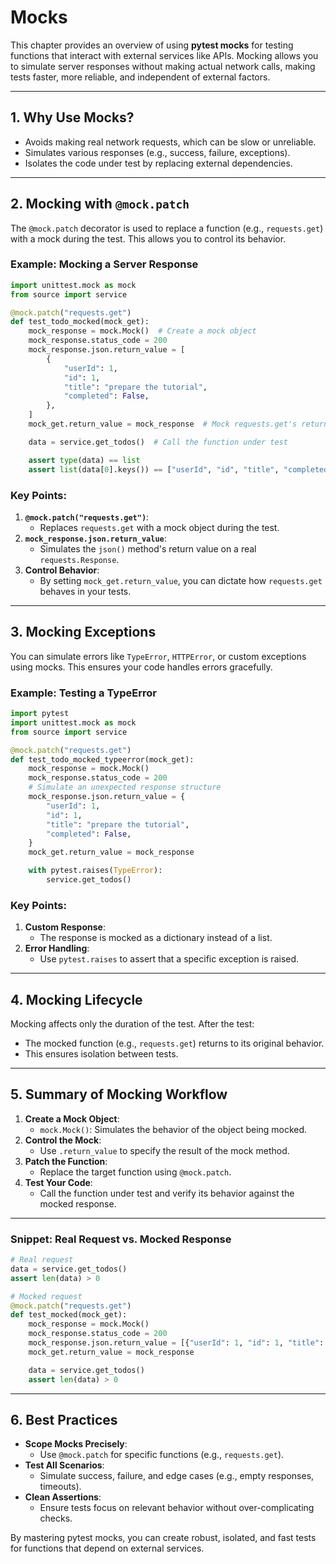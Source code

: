 
# **Mocks**

This chapter provides an overview of using **pytest mocks** for testing functions that interact with external services like APIs. Mocking allows you to simulate server responses without making actual network calls, making tests faster, more reliable, and independent of external factors.

---

## **1. Why Use Mocks?**

- Avoids making real network requests, which can be slow or unreliable.
- Simulates various responses (e.g., success, failure, exceptions).
- Isolates the code under test by replacing external dependencies.

---

## **2. Mocking with `@mock.patch`**

The `@mock.patch` decorator is used to replace a function (e.g., `requests.get`) with a mock during the test. This allows you to control its behavior.

### **Example: Mocking a Server Response**
```python
import unittest.mock as mock
from source import service

@mock.patch("requests.get")
def test_todo_mocked(mock_get):
    mock_response = mock.Mock()  # Create a mock object
    mock_response.status_code = 200
    mock_response.json.return_value = [
        {
            "userId": 1,
            "id": 1,
            "title": "prepare the tutorial",
            "completed": False,
        },
    ]
    mock_get.return_value = mock_response  # Mock requests.get's return value

    data = service.get_todos()  # Call the function under test

    assert type(data) == list
    assert list(data[0].keys()) == ["userId", "id", "title", "completed"]
```

### **Key Points:**
1. **`@mock.patch("requests.get")`**:
   - Replaces `requests.get` with a mock object during the test.
2. **`mock_response.json.return_value`**:
   - Simulates the `json()` method's return value on a real `requests.Response`.
3. **Control Behavior**:
   - By setting `mock_get.return_value`, you can dictate how `requests.get` behaves in your tests.

---

## **3. Mocking Exceptions**

You can simulate errors like `TypeError`, `HTTPError`, or custom exceptions using mocks. This ensures your code handles errors gracefully.

### **Example: Testing a TypeError**
```python
import pytest
import unittest.mock as mock
from source import service

@mock.patch("requests.get")
def test_todo_mocked_typeerror(mock_get):
    mock_response = mock.Mock()
    mock_response.status_code = 200
    # Simulate an unexpected response structure
    mock_response.json.return_value = {
        "userId": 1,
        "id": 1,
        "title": "prepare the tutorial",
        "completed": False,
    }
    mock_get.return_value = mock_response

    with pytest.raises(TypeError):
        service.get_todos()
```

### **Key Points:**
1. **Custom Response**:
   - The response is mocked as a dictionary instead of a list.
2. **Error Handling**:
   - Use `pytest.raises` to assert that a specific exception is raised.

---

## **4. Mocking Lifecycle**

Mocking affects only the duration of the test. After the test:
- The mocked function (e.g., `requests.get`) returns to its original behavior.
- This ensures isolation between tests.

---

## **5. Summary of Mocking Workflow**

1. **Create a Mock Object**:
   - `mock.Mock()`: Simulates the behavior of the object being mocked.
2. **Control the Mock**:
   - Use `.return_value` to specify the result of the mock method.
3. **Patch the Function**:
   - Replace the target function using `@mock.patch`.
4. **Test Your Code**:
   - Call the function under test and verify its behavior against the mocked response.

---

### **Snippet: Real Request vs. Mocked Response**
```python
# Real request
data = service.get_todos()
assert len(data) > 0

# Mocked request
@mock.patch("requests.get")
def test_mocked(mock_get):
    mock_response = mock.Mock()
    mock_response.status_code = 200
    mock_response.json.return_value = [{"userId": 1, "id": 1, "title": "task", "completed": False}]
    mock_get.return_value = mock_response

    data = service.get_todos()
    assert len(data) > 0
```

---

## **6. Best Practices**

- **Scope Mocks Precisely**:
  - Use `@mock.patch` for specific functions (e.g., `requests.get`).
- **Test All Scenarios**:
  - Simulate success, failure, and edge cases (e.g., empty responses, timeouts).
- **Clean Assertions**:
  - Ensure tests focus on relevant behavior without over-complicating checks.

By mastering pytest mocks, you can create robust, isolated, and fast tests for functions that depend on external services.
